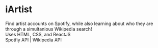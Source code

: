 # iArtist
Find artist accounts on Spotify, while also learning about who they are through a simultanious Wikipedia search!
<br> Uses HTML, CSS, and ReactJS
<br> Spotfiy API | Wikipedia API
